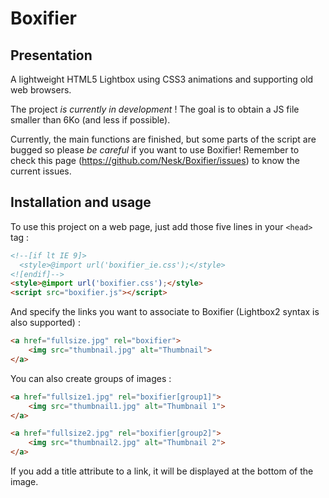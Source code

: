 # Boxifier

## Presentation

A lightweight HTML5 Lightbox using CSS3 animations and supporting old web browsers.

The project _is currently in development_ ! The goal is to obtain a JS file smaller than 6Ko (and less if possible).

Currently, the main functions are finished, but some parts of the script are bugged so please _be careful_ if you want to use Boxifier! Remember to check this page (https://github.com/Nesk/Boxifier/issues) to know the current issues.

## Installation and usage

To use this project on a web page, just add those five lines in your `<head>` tag :

```html
<!--[if lt IE 9]>
  <style>@import url('boxifier_ie.css');</style>
<![endif]-->
<style>@import url('boxifier.css');</style>
<script src="boxifier.js"></script>
```

And specify the links you want to associate to Boxifier (Lightbox2 syntax is also supported) :

```html
<a href="fullsize.jpg" rel="boxifier">
    <img src="thumbnail.jpg" alt="Thumbnail">
</a>
```

You can also create groups of images :

```html
<a href="fullsize1.jpg" rel="boxifier[group1]">
    <img src="thumbnail1.jpg" alt="Thumbnail 1">
</a>

<a href="fullsize2.jpg" rel="boxifier[group2]">
    <img src="thumbnail2.jpg" alt="Thumbnail 2">
</a>
```

If you add a title attribute to a link, it will be displayed at the bottom of the image.